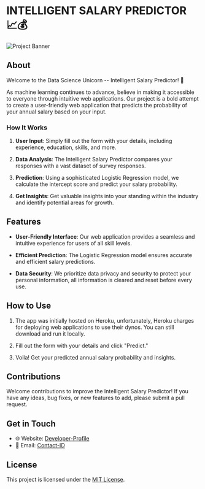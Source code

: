 # INTELLIGENT SALARY PREDICTOR 📈💰

![Project Banner](https://unsplash.com/photos/mcAUHlGirVs)

## About

Welcome to the Data Science Unicorn -- Intelligent Salary Predictor! 🚀

As machine learning continues to advance, believe in making it accessible to everyone through intuitive web applications. Our project is a bold attempt to create a user-friendly web application that predicts the probability of your annual salary based on your input.

### How It Works

1. **User Input**: Simply fill out the form with your details, including experience, education, skills, and more.

2. **Data Analysis**: The Intelligent Salary Predictor compares your responses with a vast dataset of survey responses.

3. **Prediction**: Using a sophisticated Logistic Regression model, we calculate the intercept score and predict your salary probability.

4. **Get Insights**: Get valuable insights into your standing within the industry and identify potential areas for growth.

## Features

- **User-Friendly Interface**: Our web application provides a seamless and intuitive experience for users of all skill levels.

- **Efficient Prediction**: The Logistic Regression model ensures accurate and efficient salary predictions.

- **Data Security**: We prioritize data privacy and security to protect your personal information, all information is cleared and reset before every use.

## How to Use

1. The app was initially hosted on Heroku, unfortunately, Heroku charges for deploying web applications to use their dynos. You can still download and run it locally.

2. Fill out the form with your details and click "Predict."

3. Voila! Get your predicted annual salary probability and insights.


## Contributions

Welcome contributions to improve the Intelligent Salary Predictor! If you have any ideas, bug fixes, or new features to add, please submit a pull request.

## Get in Touch

- 🌐 Website: [Developer-Profile](https://shivangraikar.github.io)
- 📧 Email: [Contact-ID](mailto:shivangraikar@gmail.com)

## License

This project is licensed under the [MIT License](LICENSE).

